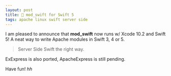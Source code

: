 ```yaml
---
layout: post
title: 🍬 mod_swift for Swift 5
tags: apache linux swift server side
---
```


I am pleased to announce that **mod_swift** now runs w/ Xcode 10.2 and Swift 5!
A neat way to write Apache modules in Swift 3, 4 or 5.

> Server Side Swift the right way.

ExExpress is also ported, ApacheExpress is still pending.

Have fun! *hh*
